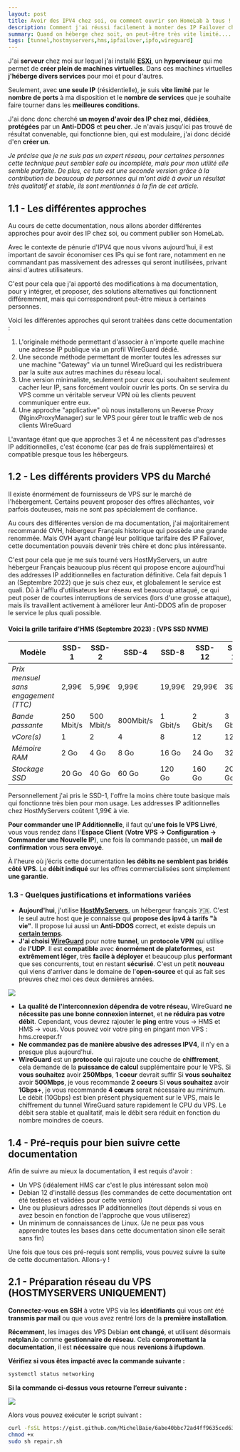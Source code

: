 ```yaml
---
layout: post
title: Avoir des IPV4 chez soi, ou comment ouvrir son HomeLab à tous !
description: Comment j'ai réussi facilement à monter des IP Failover chez Moi !
summary: Quand on héberge chez soit, on peut-être très vite limité.... Mais pas avec plein d'ip FO !
tags: [tunnel,hostmyservers,hms,ipfailover,ipfo,wireguard]
---
```


J'ai **serveur** chez moi sur lequel j'ai installé **[ESXi](https://customerconnect.vmware.com/fr/web/vmware/evalcenter?p=free-esxi8)**, un **hyperviseur** qui me permet de **créer plein de machines virtuelles**. Dans ces machines virtuelles **j'héberge divers services** pour moi et pour d'autres.

Seulement, avec **une seule IP** (résidentielle), je suis **vite limité** par le **nombre de ports** à ma disposition et le **nombre de services** que je souhaite faire tourner dans les **meilleures conditions**.

J'ai donc donc cherché **un moyen d'avoir des IP chez moi**, **dédiées**, **protégées** par un **Anti-DDOS** et **peu cher**. Je n'avais jusqu'ici pas trouvé de résultat convenable, qui fonctionne bien, qui est modulaire, j'ai donc décidé d'en **créer un**. 

*Je précise que je ne suis pas un expert réseau, pour certaines personnes cette technique peut sembler sale ou incomplète, mais pour mon utilité elle semble parfaite.* *De plus, ce tuto est une seconde version grâce à la contribution de beaucoup de personnes qui m'ont aidé à avoir un résultat très qualitatif et stable, ils sont mentionnés à la fin de cet article.*

## 1.1 - Les différentes approches

Au cours de cette documentation, nous allons aborder différentes approches pour avoir des IP chez soi, ou comment publier son HomeLab.

Avec le contexte de pénurie d'IPV4 que nous vivons aujourd'hui, il est important de savoir économiser ces IPs qui se font rare, notamment en ne commandant pas massivement des adresses qui seront inutilisées, privant ainsi d'autres utilisateurs.

C'est pour cela que j'ai apporté des modifications à ma documentation, pour y intégrer, et proposer, des solutions alternatives qui fonctionnent différemment, mais qui correspondront peut-être mieux à certaines personnes.

Voici les différentes approches qui seront traitées dans cette documentation :

1. L'originale méthode permettant d'associer à n'importe quelle machine une adresse IP publique via un profil WireGuard dédié.
2. Une seconde méthode permettant de monter toutes les adresses sur une machine "Gateway" via un tunnel WireGuard qui les redistribuera par la suite aux autres machines du réseau local.
3. Une version minimaliste, seulement pour ceux qui souhaitent seulement cacher leur IP, sans forcément vouloir ouvrir les ports. On se servira du VPS comme un véritable serveur VPN où les clients peuvent communiquer entre eux.
4. Une approche "applicative" où nous installerons un Reverse Proxy (NginxProxyManager) sur le VPS pour gérer tout le traffic web de nos clients WireGuard

L'avantage étant que que approches 3 et 4 ne nécessitent pas d'adresses IP additionnelles, c'est économe (car pas de frais supplémentaires) et compatible presque tous les hébergeurs.

## 1.2 - Les différents providers VPS du Marché

Il existe énormément de fournisseurs de VPS sur le marché de l'hébergement. Certains peuvent proposer des offres alléchantes, voir parfois douteuses, mais ne sont pas spécialement de confiance.

Au cours des différentes version de ma documentation, j'ai majoritairement recommandé OVH, hébergeur Français historique qui possède une grande renommée. Mais OVH ayant changé leur politique tarifaire des IP Failover, cette documentation pouvais devenir très chère et donc plus intéressante.

C'est pour cela que je me suis tourné vers HostMyServers, un autre hébergeur Français beaucoup plus récent qui propose encore aujourd'hui des addresses IP additionnelles en facturation définitive. Cela fait depuis 1 an (Septembre 2022) que je suis chez eux, et globalement le service est quali.
Dû à l'afflu d'utilisateurs leur réseau est beaucoup attaqué, ce qui peut poser de courtes interruptions de services (lors d'une grosse attaque), mais ils travaillent activement à améliorer leur Anti-DDOS afin de proposer le service le plus quali possible.

#### **Voici la grille tarifaire d'HMS (Septembre 2023) :** (VPS SSD NVME)

| Modèle                               | SSD-1      | SSD-2      | SSD-4     | SSD-8    | SSD-12   | SSD-12'  |
| ------------------------------------ | ---------- | ---------- | --------- | -------- | -------- | -------- |
| *Prix mensuel sans engagement (TTC)* | 2,99€      | 5,99€      | 9,99€     | 19,99€   | 29,99€   | 39,99€   |
| *Bande passante*                     | 250 Mbit/s | 500 Mbit/s | 800Mbit/s | 1 Gbit/s | 2 Gbit/s | 3 Gbit/s |
| *vCore(s)*                           | 1          | 2          | 4         | 8        | 12       | 12       |
| *Mémoire RAM*                        | 2 Go       | 4 Go       | 8 Go      | 16 Go    | 24 Go    | 32 Go    |
| *Stockage SSD*                       | 20 Go      | 40 Go      | 60 Go     | 120 Go   | 160 Go   | 200 Go   |

Personnellement j'ai pris le SSD-1, l'offre la moins chère toute basique mais qui fonctionne très bien pour mon usage.
Les addresses IP aditionnelles chez HostMyServers coûtent 1,99€ à vie.

**Pour commander une IP Additionnelle**, il faut qu'**une fois le VPS Livré**, vous vous rendez dans l'**Espace Client** (**Votre VPS → Configuration → Commander une Nouvelle IP**), une fois la commande passée, un **mail de confirmation** vous **sera envoyé**.

À l’heure où j’écris cette documentation **les débits ne semblent pas bridés côté VPS**. Le **débit indiqué** sur les offres commercialisées sont simplement **une garantie**.

### 1.3 - Quelques justifications et informations variées

* **Aujourd'hui**, j'utilise **[HostMyServers](https://www.hostmyservers.fr/)**, un hébergeur français 🇫🇷. C'est le seul autre host que je connaisse qui **propose des ipv4 à tarifs "à vie"**. Il propose lui aussi un **Anti-DDOS** correct, et existe depuis un [**certain temps**](https://www.societe.com/societe/hostmyservers-842789000.html).
* **J'ai choisi [WireGuard](https://www.wireguard.com/)** pour notre **tunnel**, un **protocole VPN** qui utilise de **l'UDP**. Il est **compatible** avec **énormément de plateformes**, est **extrêmement léger**, très **facile à déployer** et beaucoup plus **performant** que ses concurrents, tout en restant **sécurisé**. C'est un petit **nouveau** qui viens d'arriver dans le domaine de l'**open-source** et qui as fait ses preuves chez moi ces deux dernières années.

![](https://img.creeper.fr/Kiba9/sinILeGU17.png/raw)

* **La qualité de l'interconnexion dépendra de votre réseau**, WireGuard **ne nécessite pas une bonne connexion internet**, et **ne réduira pas votre débit**. Cependant, vous devrez rajouter le **ping** entre vous → HMS et HMS → vous.
  Vous pouvez voir votre ping en pingant mon VPS : hms.creeper.fr
* **Ne commandez pas de manière abusive des adresses IPV4**, il n'y en a presque plus aujourd'hui.
* **WireGuard** est un **protocole** qui rajoute une couche de **chiffrement**, cela demande de la **puissance de calcul** supplémentaire pour le VPS.
  Si **vous souhaitez** avoir **250Mbps**, **1 coeur** devrait suffir
  Si **vous souhaitez** avoir **500Mbps**, je vous recommande **2 coeurs**
  Si **vous souhaitez** avoir **1Gbps+**, je vous recommande **4 cœurs** serait nécessaire au minimum.
  Le débit (10Gbps) est bien présent physiquement sur le VPS, mais le chiffrement du tunnel WireGuard sature rapidement le CPU du VPS.
  Le débit sera stable et qualitatif, mais le débit sera réduit en fonction du nombre moindres de coeurs.

## 1.4 - Pré-requis pour bien suivre cette documentation

Afin de suivre au mieux la documentation, il est requis d'avoir :

* Un VPS (idéalement HMS car c'est le plus intéressant selon moi)
* Debian 12 d'installé dessus (les commandes de cette documentation ont été testées et validées pour cette version)
* Une ou plusieurs adresses IP additionnelles (tout dépends si vous en avez besoin en fonction de l'approche que vous utiliserez)
* Un minimum de connaissances de Linux. (Je ne peux pas vous apprendre toutes les bases dans cette documentation sinon elle serait sans fin)

Une fois que tous ces pré-requis sont remplis, vous pouvez suivre la suite de cette documentation. Allons-y !

## 2.1 - Préparation réseau du VPS (HOSTMYSERVERS UNIQUEMENT)

**Connectez-vous en SSH** à votre VPS via les **identifiants** qui vous ont été **transmis par mail** ou que vous avez rentré lors de la **première installation**.

**Récemment**, les images des VPS Debian **ont changé**, et utilisent désormais **netplan.io** comme **gestionnaire de réseau**.
Cela **compromettant la documentation**, il est **nécessaire** que nous **revenions à ifupdown**.

**Vérifiez si vous êtes impacté avec la commande suivante :**

```bash
systemctl status networking
```

**Si la commande ci-dessus vous retourne l’erreur suivante :**

![](https://cdn.discordapp.com/attachments/773225836887277599/1135506287052980294/image.png)

Alors vous pouvez exécuter le script suivant :

```bash
curl -fsSL https://gist.github.com/MichelBaie/6abe40bbc72ad4ff9635ced63bc09d41/raw/659aa74d6ad988e2b18b0219f09f8be00cd4eaed/repair.sh -o repair.sh
chmod +x 
sudo sh repair.sh
```

